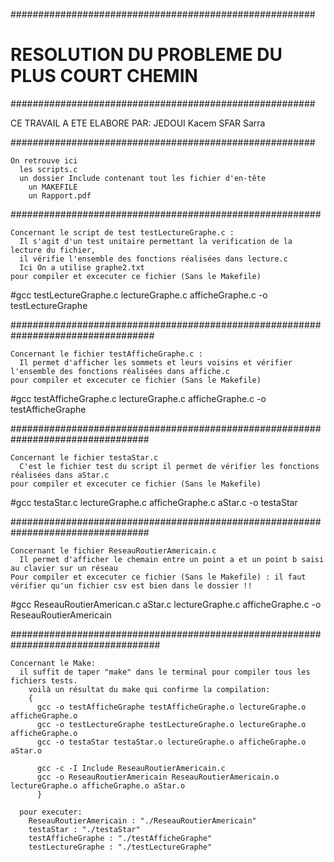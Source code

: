 #######################################################

# RESOLUTION DU PROBLEME DU PLUS COURT CHEMIN

#######################################################

CE TRAVAIL A ETE ELABORE PAR:
JEDOUI Kacem
SFAR Sarra

#######################################################

    On retrouve ici
      les scripts.c
      un dossier Include contenant tout les fichier d'en-tête
    	un MAKEFILE
    	un Rapport.pdf

########################################################

    Concernant le script de test testLectureGraphe.c :
      Il s'agit d'un test unitaire permettant la verification de la lecture du fichier,
      il vérifie l'ensemble des fonctions réalisées dans lecture.c
      Ici On a utilise graphe2.txt
    pour compiler et excecuter ce fichier (Sans le Makefile)

#gcc testLectureGraphe.c lectureGraphe.c afficheGraphe.c -o testLectureGraphe

##################################################################################

    Concernant le fichier testAfficheGraphe.c :
      Il permet d'afficher les sommets et leurs voisins et vérifier l'ensemble des fonctions réalisées dans affiche.c
    pour compiler et excecuter ce fichier (Sans le Makefile)

#gcc testAfficheGraphe.c lectureGraphe.c afficheGraphe.c -o testAfficheGraphe

#################################################################################

    Concernant le fichier testaStar.c
      C'est le fichier test du script il permet de vérifier les fonctions réalisées dans aStar.c
    pour compiler et excecuter ce fichier (Sans le Makefile)

#gcc testaStar.c lectureGraphe.c afficheGraphe.c aStar.c -o testaStar

#################################################################################

    Concernant le fichier ReseauRoutierAmericain.c
      Il permet d'afficher le chemain entre un point a et un point b saisi au clavier sur un réseau
    Pour compiler et excecuter ce fichier (Sans le Makefile) : il faut vérifier qu'un fichier csv est bien dans le dossier !!

#gcc ReseauRoutierAmerican.c aStar.c lectureGraphe.c afficheGraphe.c -o ReseauRoutierAmericain

###################################################################################

    Concernant le Make:
      il suffit de taper "make" dans le terminal pour compiler tous les fichiers tests.
        voilà un résultat du make qui confirme la compilation:
        {
          gcc -o testAfficheGraphe testAfficheGraphe.o lectureGraphe.o afficheGraphe.o
          gcc -o testLectureGraphe testLectureGraphe.o lectureGraphe.o afficheGraphe.o
          gcc -o testaStar testaStar.o lectureGraphe.o afficheGraphe.o aStar.o

          gcc -c -I Include ReseauRoutierAmericain.c
          gcc -o ReseauRoutierAmericain ReseauRoutierAmericain.o lectureGraphe.o afficheGraphe.o aStar.o
          }

      pour executer:
        ReseauRoutierAmericain : "./ReseauRoutierAmericain"
        testaStar : "./testaStar"
        testAfficheGraphe : "./testAfficheGraphe"
        testLectureGraphe : "./testLectureGraphe"
